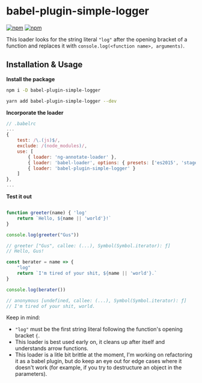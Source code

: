 
# babel-plugin-simple-logger

[![npm](https://img.shields.io/npm/dt/babel-plugin-simple-logger.svg?style=flat-square)](https://www.npmjs.com/package/babel-plugin-simple-logger)
[![npm](https://img.shields.io/npm/v/babel-plugin-simple-logger.svg?style=flat-square)](https://www.npmjs.com/package/babel-plugin-simple-logger)

This loader looks for the string literal `"log"` after the opening bracket of a function and replaces it with `console.log(<function name>, arguments)`.

## Installation & Usage

**Install the package**
```bash
npm i -D babel-plugin-simple-logger

yarn add babel-plugin-simple-logger --dev

```

**Incorporate the loader**

```js
// .babelrc
...
{
	test: /\.(js)$/,
	exclude: /(node_modules)/,
	use: [
		{ loader: 'ng-annotate-loader' },
		{ loader: 'babel-loader', options: { presets: ['es2015', 'stage-0'] } },
		{ loader: 'babel-plugin-simple-logger' }
	]
},
...

```

**Test it out**

```js

function greeter(name) { 'log'
	return `Hello, ${name || 'world'}!`
}

console.log(greeter("Gus"))

// greeter ["Gus", callee: (...), Symbol(Symbol.iterator): ƒ]
// Hello, Gus!

const berater = name => {
	"log"
	return `I'm tired of your shit, ${name || 'world'}.`
}

console.log(berater())

// anonymous [undefined, callee: (...), Symbol(Symbol.iterator): ƒ]
// I'm tired of your shit, world.

```

Keep in mind:
* `"log"` must be the first string literal following the function's opening bracket `{`.
* This loader is best used early on, it cleans up after itself and understands arrow functions.
* This loader is a litle bit brittle at the moment, I'm working on refactoring it as a babel plugin, but do keep an eye out for edge cases where it doesn't work (for example, if you try to destructure an object in the parameters).
